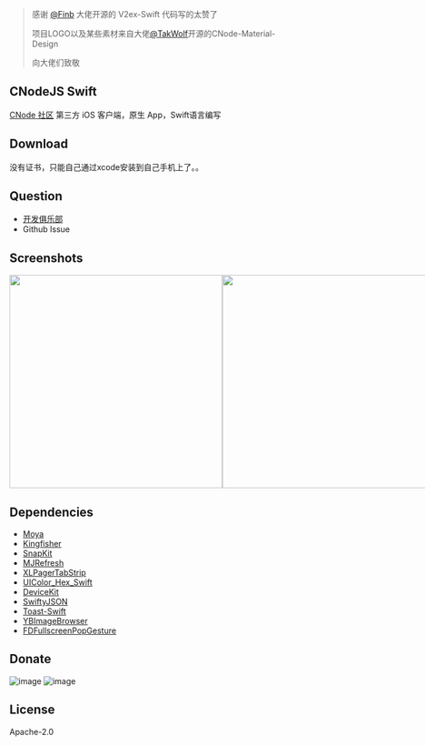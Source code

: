> 感谢 [@Finb](https://github.com/Finb) 大佬开源的 V2ex-Swift 代码写的太赞了
>
> 项目LOGO以及某些素材来自大佬[@TakWolf](https://github.com/TakWolf)开源的CNode-Material-Design
>
> 向大佬们致敬

## CNodeJS Swift

[CNode 社区](https://cnodejs.org/) 第三方 iOS 客户端，原生 App，Swift语言编写

## Download

没有证书，只能自己通过xcode安装到自己手机上了。。

## Question

- [开发俱乐部](https://17dev.club/)
- Github Issue

## Screenshots

<div style="display:flex; ">
<img width="375" src="https://user-images.githubusercontent.com/6915570/48322245-8f962c80-e661-11e8-96c9-de9ea9a694d7.png"/>
<img width="375" src="https://user-images.githubusercontent.com/6915570/48322246-902ec300-e661-11e8-8bf8-07099b047122.png"/>
<img width="375" src="https://user-images.githubusercontent.com/6915570/48322247-902ec300-e661-11e8-9f30-a4627bca2c96.png"/>
<img width="375" src="https://user-images.githubusercontent.com/6915570/48322248-902ec300-e661-11e8-83f8-b7facb5dbe46.png"/>
<img width="375" src="https://user-images.githubusercontent.com/6915570/48322249-90c75980-e661-11e8-862a-6db7d4e1ee0f.png"/>
<img width="375" src="https://user-images.githubusercontent.com/6915570/48322250-90c75980-e661-11e8-84ce-bb98ff6185d9.png"/>
</div>

## Dependencies

- [Moya](https://github.com/Moya/Moya)
- [Kingfisher](https://github.com/onevcat/Kingfisher)
- [SnapKit](https://github.com/SnapKit/SnapKit)
- [MJRefresh](https://github.com/CoderMJLee/MJRefresh)
- [XLPagerTabStrip](https://github.com/xmartlabs/XLPagerTabStrip)
- [UIColor_Hex_Swift](https://github.com/yeahdongcn/UIColor-Hex-Swift)
- [DeviceKit](https://github.com/dennisweissmann/DeviceKit)
- [SwiftyJSON](https://github.com/SwiftyJSON/SwiftyJSON)
- [Toast-Swift](https://github.com/scalessec/Toast-Swift)
- [YBImageBrowser](https://github.com/indulgeIn/YBImageBrowser)
- [FDFullscreenPopGesture](https://github.com/forkingdog/FDFullscreenPopGesture)

## Donate

![image](https://cloud.githubusercontent.com/assets/6915570/18000010/9283d530-6bae-11e6-8c34-cd27060b9074.png)
![image](https://cloud.githubusercontent.com/assets/6915570/17999995/7c2a4db4-6bae-11e6-891c-4b6bc4f00f4b.png)

## License

 Apache-2.0
